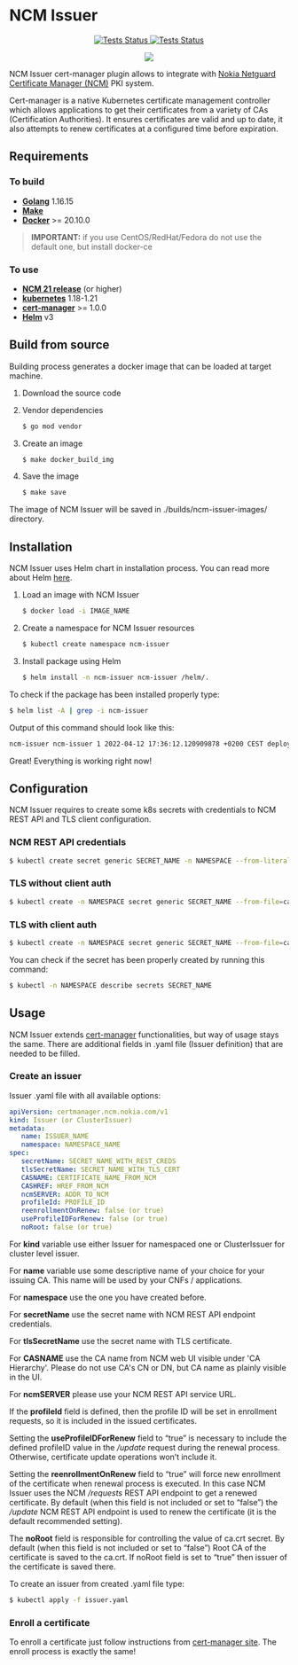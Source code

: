 <!-- markdownlint-disable  MD013 MD014 MD033 -->
# NCM Issuer

<p align="center">
<a href="https://github.com/nokia/ncm-issuer/actions">
<img alt="Tests Status" src="https://github.com/nokia/ncm-issuer/workflows/Tests/badge.svg"/>
</a>

 <a href="https://goreportcard.com/report/github.com/nokia/ncm-issuer">
 <img alt="Tests Status" src="https://goreportcard.com/badge/github.com/nokia/ncm-issuer"/>
 </a>

 </p>
 <p align="center">
 <img src="https://i.postimg.cc/2SjTLZ8H/render1653315525910.gif"/>
</p>

NCM Issuer cert-manager plugin allows to integrate with [Nokia Netguard Certificate Manager (NCM)](https://www.nokia.com/networks/products/pki-authority-with-netguard-certificate-manager/) PKI system.

Cert-manager is a native Kubernetes certificate management controller which allows applications to get their certificates from a variety of CAs (Certification Authorities). It ensures certificates are valid and up to date, it also attempts to renew certificates at a configured time before expiration.

## Requirements

### To build

- **[Golang](https://go.dev/doc/install)** 1.16.15
- **[Make](https://www.gnu.org/software/make/)**
- **[Docker](https://docs.docker.com/engine/install/)**  >= 20.10.0

> **IMPORTANT:** if you use CentOS/RedHat/Fedora do not use the default one, but install docker-ce

### To use

- **[NCM 21 release](https://www.nokia.com/networks/products/pki-authority-with-netguard-certificate-manager/)** (or higher)
- **[kubernetes](https://kubernetes.io/)** 1.18-1.21
- **[cert-manager](https://cert-manager.io/docs/installation/)** >= 1.0.0
- **[Helm](https://helm.sh/docs/intro/install/)** v3

## Build from source

Building process generates a docker image that can be loaded at target machine.

1. Download the source code
2. Vendor dependencies

   ```bash
   $ go mod vendor
   ```

3. Create an image

   ```bash
   $ make docker_build_img
   ```

4. Save the image

   ```bash
   $ make save
   ```

The image of NCM Issuer will be saved in ./builds/ncm-issuer-images/ directory.

## Installation

NCM Issuer uses Helm chart in installation process. You can read more about Helm [here](https://helm.sh/).

1. Load an image with NCM Issuer

   ```bash
   $ docker load -i IMAGE_NAME
   ```

2. Create a namespace for NCM Issuer resources

   ```bash
   $ kubectl create namespace ncm-issuer
   ```

3. Install package using Helm

   ```bash
   $ helm install -n ncm-issuer ncm-issuer /helm/.
   ```

To check if the package has been installed properly type:

```bash
$ helm list -A | grep -i ncm-issuer
```

Output of this command should look like this:

```bash
ncm-issuer ncm-issuer 1 2022-04-12 17:36:12.120909878 +0200 CEST deployed ncm-issuer-1.0.0 1.0.1
```

Great! Everything is working right now!

## Configuration

NCM Issuer requires to create some k8s secrets with credentials to NCM REST API and TLS client configuration.

### NCM REST API credentials

```bash
$ kubectl create secret generic SECRET_NAME -n NAMESPACE --from-literal=username=USERNAME --from-literal=usrPassword=PASSWORD
```

### TLS without client auth

```bash
$ kubectl create -n NAMESPACE secret generic SECRET_NAME --from-file=cacert=CA_FOR_REST_API.pem
```

### TLS with client auth

```bash
$ kubectl create -n NAMESPACE secret generic SECRET_NAME --from-file=cacert=CA_FOR_REST_API.pem --from-file=key=CLIENT_AUTH_PKEY.pem --from-file=cert=CLIENT_AUTH_CERT.pem
```

You can check if the secret has been properly created by running this command:

```bash
$ kubectl -n NAMESPACE describe secrets SECRET_NAME
```

## Usage

NCM Issuer extends [cert-manager](https://cert-manager.io/) functionalities, but way of usage stays the same. There are additional fields in .yaml file (Issuer definition) that are needed to be filled.

### Create an issuer

Issuer .yaml file with all available options:

```yaml
apiVersion: certmanager.ncm.nokia.com/v1
kind: Issuer (or ClusterIssuer)
metadata:
   name: ISSUER_NAME
   namespace: NAMESPACE_NAME
spec:
   secretName: SECRET_NAME_WITH_REST_CREDS
   tlsSecretName: SECRET_NAME_WITH_TLS_CERT
   CASNAME: CERTIFICATE_NAME_FROM_NCM
   CASHREF: HREF_FROM_NCM
   ncmSERVER: ADDR_TO_NCM
   profileId: PROFILE_ID
   reenrollmentOnRenew: false (or true)
   useProfileIDForRenew: false (or true)
   noRoot: false (or true)
```

For **kind** variable use either Issuer for namespaced one or ClusterIssuer for cluster level issuer.

For **name** variable use some descriptive name of your choice for your issuing CA. This name will be used by your CNFs / applications.

For **namespace** use the one you have created before.

For **secretName** use the secret name with NCM REST API endpoint credentials.

For **tlsSecretName** use the secret name with TLS certificate.

For **CASNAME** use the CA name from NCM web UI visible under 'CA Hierarchy'. Please do not use CA's CN or DN, but CA name as plainly visible in the UI.

For **ncmSERVER** please use your NCM REST API service URL.

If the **profileId** field is defined, then the profile ID will be set in enrollment requests, so it is included in the issued certificates.

Setting the **useProfileIDForRenew** field to “true” is necessary to include the defined profileID value in the */update* request during the renewal process. Otherwise, certificate update operations won’t include it.

Setting the **reenrollmentOnRenew** field to “true” will force new enrollment of the certificate when renewal process is executed. In this case NCM Issuer uses the NCM */requests* REST API endpoint to get a renewed certificate. By default (when this field is not included or set to “false”) the */update* NCM REST API endpoint is used to renew the certificate (it is the default recommended setting).

The **noRoot** field is responsible for controlling the value of ca.crt secret. By default (when this field is not included or set to “false”) Root CA of the certificate is saved to the ca.crt. If noRoot field is set to “true” then issuer of the certificate is saved there.

To create an issuer from created .yaml file type:

```bash
$ kubectl apply -f issuer.yaml
```

### Enroll a certificate

To enroll a certificate just follow instructions from [cert-manager site](https://cert-manager.io/docs/usage/). The enroll process is exactly the same!
